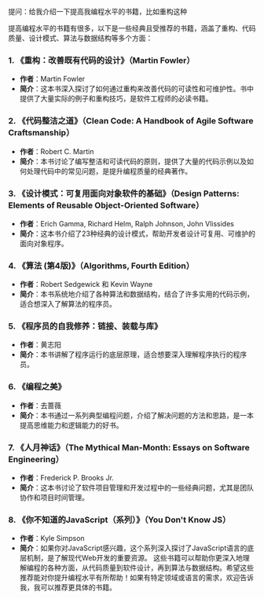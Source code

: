 提问：给我介绍一下提高我编程水平的书籍，比如重构这种



提高编程水平的书籍有很多，以下是一些经典且受推荐的书籍，涵盖了重构、代码质量、设计模式、算法与数据结构等多个方面：
### 1. **《重构：改善既有代码的设计》**（Martin Fowler）
   - **作者**：Martin Fowler
   - **简介**：这本书深入探讨了如何通过重构来改善代码的可读性和可维护性。书中提供了大量实际的例子和重构技巧，是软件工程师的必读书籍。
### 2. **《代码整洁之道》**（Clean Code: A Handbook of Agile Software Craftsmanship）
   - **作者**：Robert C. Martin
   - **简介**：本书讨论了编写整洁和可读代码的原则，提供了大量的代码示例以及如何处理代码中的常见问题，是提升编程质量的经典著作。
### 3. **《设计模式：可复用面向对象软件的基础》**（Design Patterns: Elements of Reusable Object-Oriented Software）
   - **作者**：Erich Gamma, Richard Helm, Ralph Johnson, John Vlissides
   - **简介**：这本书介绍了23种经典的设计模式，帮助开发者设计可复用、可维护的面向对象程序。
### 4. **《算法 (第4版)》**（Algorithms, Fourth Edition）
   - **作者**：Robert Sedgewick 和 Kevin Wayne
   - **简介**：本书系统地介绍了各种算法和数据结构，结合了许多实用的代码示例，适合想深入了解算法的程序员。
### 5. **《程序员的自我修养：链接、装载与库》**
   - **作者**：黄志阳
   - **简介**：本书讲解了程序运行的底层原理，适合想要深入理解程序执行的程序员。
### 6. **《编程之美》**
   - **作者**：去蔷薇
   - **简介**：本书通过一系列典型编程问题，介绍了解决问题的方法和思路，是一本提高思维能力和逻辑能力的好书。
### 7. **《人月神话》**（The Mythical Man-Month: Essays on Software Engineering）
   - **作者**：Frederick P. Brooks Jr.
   - **简介**：这本书讨论了软件项目管理和开发过程中的一些经典问题，尤其是团队协作和项目时间管理。
### 8. **《你不知道的JavaScript（系列）》**（You Don't Know JS）
   - **作者**：Kyle Simpson
   - **简介**：如果你对JavaScript感兴趣，这个系列深入探讨了JavaScript语言的底层机制，是了解现代Web开发的重要资源。
这些书籍可以帮助你更深入地理解编程的各种方面，从代码质量到软件设计，再到算法与数据结构。希望这些推荐能对你提升编程水平有所帮助！如果有特定领域或语言的需求，欢迎告诉我，我可以推荐更具体的书籍。
